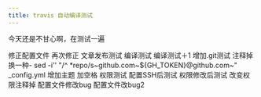 ```yaml
---
title: travis 自动编译测试
---
```

今天还是不甘心啊，在测试一遍

修正配置文件
再次修正
文章发布测试
编译测试
编译测试＋1
增加.git测试
注释掉
换一种- sed -i'' "/^ *repo/s~github\.com~${GH_TOKEN}@github.com~" _config.yml
增加主题
加空格
权限测试
配置SSH后测试
权限修改后测试
改变权限注释掉
配置文件修改bug
配置文件改bug2